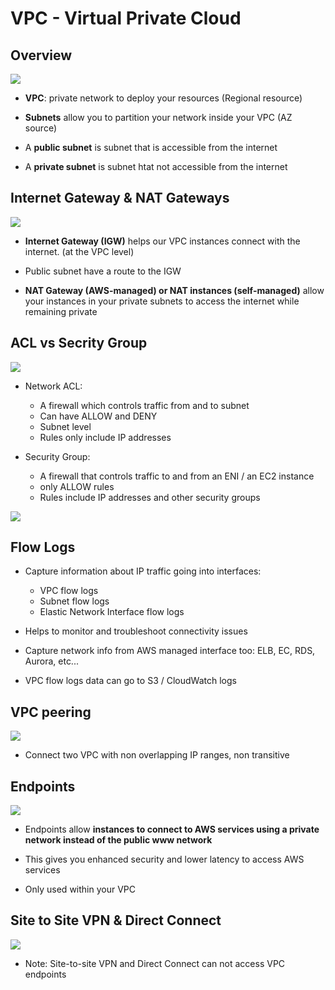 # VPC - Virtual Private Cloud

## Overview

![](../references/images/vpc-00.png)

- __VPC__: private network to deploy your resources (Regional resource)

- __Subnets__ allow you to partition your network inside your VPC (AZ source)

- A __public subnet__ is subnet that is accessible from the internet

- A __private subnet__ is subnet htat not accessible from the internet


## Internet Gateway & NAT Gateways

![](../references/images/gw-00.png)

- __Internet Gateway (IGW)__ helps our VPC instances connect with the internet. (at the VPC level)

- Public subnet have a route to the IGW

- __NAT Gateway (AWS-managed) or NAT instances (self-managed)__ allow your instances in your private subnets to access the internet while remaining private


## ACL vs Secrity Group

![](../references/images/nacl-sg-00.png)

- Network ACL:
    - A firewall which controls traffic from and to subnet
    - Can have ALLOW and DENY
    - Subnet level
    - Rules only include IP addresses

- Security Group:
    - A firewall that controls traffic to and from an ENI / an EC2 instance
    - only ALLOW rules
    - Rules include IP addresses and other security groups

![](../references/images/nacl-sg-01.png)

## Flow Logs

- Capture information about IP traffic going into interfaces:
    - VPC flow logs
    - Subnet flow logs
    - Elastic Network Interface flow logs

- Helps to monitor and troubleshoot connectivity issues

- Capture network info from AWS managed interface too: ELB, EC, RDS, Aurora, etc...

- VPC flow logs data can go to S3 / CloudWatch logs

## VPC peering
![](../references/images/vpn-peering.png)
- Connect two VPC with non overlapping IP ranges, non transitive

## Endpoints

![](../references/images/endpoints-00.png)

- Endpoints allow __instances to connect to AWS services using a private network instead of the public www network__

- This gives you enhanced security and lower latency to access AWS services

- Only used within your VPC

## Site to Site VPN & Direct Connect
![](../references/images/vpn.png)

- Note: Site-to-site VPN and Direct Connect can not access VPC endpoints
